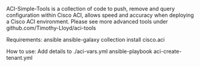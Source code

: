 ACI-Simple-Tools is a collection of code to push, remove and query configuration within Cisco ACI, allows speed and accuracy when deploying a Cisco ACI environment. Please see more advanced tools under github.com/Timothy-Lloyd/aci-tools

Requirements:
ansible
ansible-galaxy collection install cisco.aci


How to use:
Add details to ./aci-vars.yml
ansible-playbook aci-create-tenant.yml
